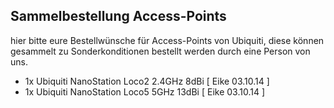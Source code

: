 ## Sammelbestellung Access-Points
hier bitte eure Bestellwünsche für Access-Points von Ubiquiti, diese können gesammelt zu Sonderkonditionen bestellt werden durch eine Person von uns.

* 1x Ubiquiti NanoStation Loco2 2.4GHz 8dBi [ Eike 03.10.14 ]
* 1x Ubiquiti NanoStation Loco5 5GHz 13dBi [ Eike 03.10.14 ]